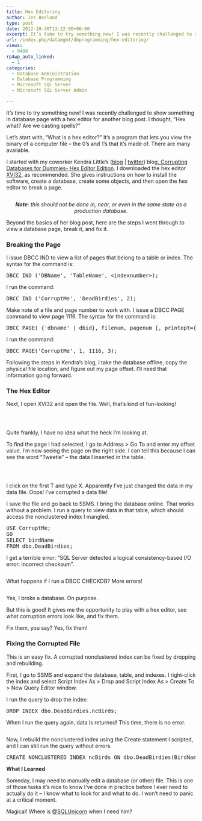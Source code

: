 ```yaml
---
title: Hex Editoring
author: Jes Borland
type: post
date: 2012-10-30T13:22:00+00:00
excerpt: It’s time to try something new! I was recently challenged to show something in database page with a hex editor for another blog post. I thought, “Hex what? Are we casting spells?” Let’s start with, “What is a hex editor?”
url: /index.php/datamgmt/dbprogramming/hex-editoring/
views:
  - 9488
rp4wp_auto_linked:
  - 1
categories:
  - Database Administration
  - Database Programming
  - Microsoft SQL Server
  - Microsoft SQL Server Admin

---
```

It’s time to try something new! I was recently challenged to show something in database page with a hex editor for another blog post. I thought, “Hex what? Are we casting spells?”

Let’s start with, “What is a hex editor?” It’s a program that lets you view the binary of a computer file – the 0’s and 1’s that it’s made of. There are many available.

I started with my coworker Kendra Little’s ([blog][1] | [twitter][2]) blog[, Corrupting Databases for Dummies- Hex Editor Edition][3]. I downloaded the hex editor [XVI32][4], as recommended. She gives instructions on how to install the software, create a database, create some objects, and then open the hex editor to break a page.

<p style="text-align: center;">
  <a href="http://www.flickr.com/photos/12739382@N04/3607882912/lightbox/"><img src="/wp-content/uploads/users/grrlgeek/skull crossbones.jpg?mtime=1351608410" alt="" /></a>
</p>

<p style="text-align: center;">
  <em><strong>Note</strong>: this should not be done in, near, or even in the same state as a production database.</em>
</p>

Beyond the basics of her blog post, here are the steps I went through to view a database page, break it, and fix it.

### **Breaking the Page** 

I issue DBCC IND to view a list of pages that belong to a table or index. The syntax for the command is:

<pre>DBCC IND ('DBName', 'TableName', &lt;indexnumber&gt;);</pre>

I run the command:

<pre>DBCC IND ('CorruptMe', 'DeadBirdies', 2);</pre>

Make note of a file and page number to work with. I issue a DBCC PAGE command to view page 1116. The syntax for the command is:

<pre>DBCC PAGE( {'dbname' | dbid}, filenum, pagenum [, printopt={0|1|2|3} ]);</pre>

I run the command:

<pre>DBCC PAGE('CorruptMe', 1, 1116, 3);</pre>

Following the steps in Kendra’s blog, I take the database offline, copy the physical file location, and figure out my page offset. I’ll need that information going forward.

### **The Hex Editor**

Next, I open XVI32 and open the file. Well, that’s kind of fun-looking!

 

<p style="text-align: center;">
  <img src="/wp-content/uploads/users/grrlgeek/Hex 1.JPG?mtime=1351608565" alt="" />
</p>

Quite frankly, I have no idea what the heck I’m looking at.

To find the page I had selected, I go to Address > Go To and enter my offset value. I’m now seeing the page on the right side. I can tell this because I can see the word “Tweetie” – the data I inserted in the table.

 

<p style="text-align: center;">
  <img src="/wp-content/uploads/users/grrlgeek/Hex 2.JPG?mtime=1351608653" alt="" />
</p>

I click on the first T and type X. Apparently I’ve just changed the data in my data file. Oops! I’ve corrupted a data file!

I save the file and go back to SSMS. I bring the database online. That works without a problem. I run a query to view data in that table, which should access the nonclustered index I mangled.

<pre>USE CorruptMe;
GO
SELECT birdName
FROM dbo.DeadBirdies;</pre>

I get a terrible error: “SQL Server detected a logical consistency-based I/O error: incorrect checksum”.

<p style="text-align: center;">
  <img src="/wp-content/uploads/users/grrlgeek/Hex 3.JPG?mtime=1351608719" alt="" />
</p>

What happens if I run a DBCC CHECKDB? More errors!

<p style="text-align: center;">
  <img src="/wp-content/uploads/users/grrlgeek/Hex 4.JPG?mtime=1351608783" alt="" />
</p>

Yes, I broke a database. On purpose.

But this is good! It gives me the opportunity to play with a hex editor, see what corruption errors look like, and fix them.

Fix them, you say? Yes, fix them!

### **Fixing the Corrupted File** 

This is an easy fix. A corrupted nonclustered index can be fixed by dropping and rebuilding.

First, I go to SSMS and expand the database, table, and indexes. I right-click the index and select Script Index As > Drop and Script Index As > Create To > New Query Editor window.

I run the query to drop the index:

<pre>DROP INDEX dbo.DeadBirdies.ncBirds;</pre>

When I run the query again, data is returned! This time, there is no error.

<p style="text-align: center;">
  <img src="/wp-content/uploads/users/grrlgeek/Hex%205.jpg?mtime=1351609676" alt="" />
</p>

Now, I rebuild the nonclustered index using the Create statement I scripted, and I can still run the query without errors.

<pre>CREATE NONCLUSTERED INDEX ncBirds ON dbo.DeadBirdies(BirdName);</pre>

**What I Learned** 

Someday, I may need to manually edit a database (or other) file. This is one of those tasks it’s nice to know I’ve done in practice before I ever need to actually do it – I know what to look for and what to do. I won’t need to panic at a critical moment.

Magical! Where is [@SQLUnicorn][5] when I need him?

 [1]: http://www.brentozar.com/archive/author/kendra-little/
 [2]: https://twitter.com/Kendra_Little
 [3]: http://www.littlekendra.com/2011/01/24/corrupthexeditor/
 [4]: http://www.chmaas.handshake.de/delphi/freeware/xvi32/xvi32.htm
 [5]: https://twitter.com/SQLUnicorn